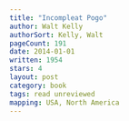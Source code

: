 ```yaml
---
title: "Incompleat Pogo"
author: Walt Kelly
authorSort: Kelly, Walt
pageCount: 191
date: 2014-01-01
written: 1954
stars: 4
layout: post
category: book
tags: read unreviewed
mapping: USA, North America
---
```

